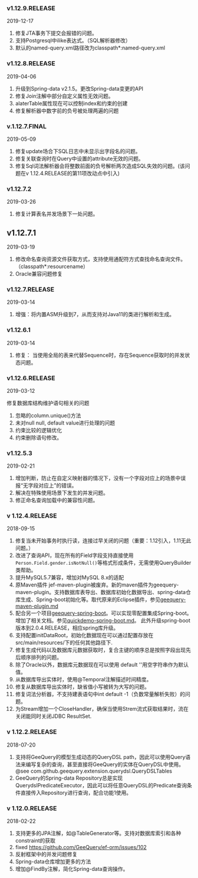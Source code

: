 

### v1.12.9.RELEASE

2019-12-17 

1. 修复JTA事务下提交会报错的问题。
2. 支持Postgresql中ilike表达式。（SQL解析器修改）
3. 默认的named-query.xml路径改为classpath*:named-query.xml

### v1.12.8.RELEASE

2019-04-06

1. 升级到Spring-data v2.1.5。更改Spring-data变更的API
2. 修复Join注解中部分自定义属性无效问题。
3. alaterTable属性现在可以控制index和约束的创建
4. 修复解析器中数字前的负号被处理两遍的问题

### v.1.12.7.FINAL

2019-05-09

1. 修复update场合下SQL日志中未显示出字段名的问题。
2. 修复关联查询时在Query中设置的attribute无效的问题。
3. 修复Sql词法解析器会将整数前面的负号解析两次造成SQL失效的问题。(该问题在v 1.12.4.RELEASE的第11项改动点中引入)

### v1.12.7.2

2019-03-26

1. 修复计算表名并发场景下一处问题。

## v1.12.7.1

2019-03-19

1. 修改命名查询资源文件获取方式，支持使用通配符方式查找命名查询文件。（classpath*:resourcename）
2. Oracle兼容问题修复

### v1.12.7.RELEASE

2019-03-14

1. 增强：将内置ASM升级到7，从而支持对Java11的类进行解析和生成。

### v1.12.6.1

2019-03-14

1. 修复： 当使用全局的表来代替Sequence时，存在Sequence获取时的并发状态问题。

### v1.12.6.RELEASE

2019-03-12

修复数据库结构维护语句相关的问题

1. 忽略的column.unique()方法
2. 未对null null, default value进行处理的问题
3. 约束比较的逻辑优化
4. 约束删除语句修改。

### v1.12.5.3

2019-02-21

1.  增加判断，防止在自定义映射器的情况下，没有一个字段对应上的场景中误报“无字段对应上”的错误。
2. 解决在特殊使用场景下发生的并发问题。
3. 修正命名查询加载中的兼容性问题。

### v 1.12.4.RELEASE

2018-09-15

1. 修复当未开始事务时执行读，连接过早关闭的问题（重要：1.12引入，1.11无此问题。）
2. 改进了查询API，现在所有的Field字段支持直接使用`Person.Field.gender.isNotNull()`等格式形成条件，无需使用QueryBuilder类帮助。
3. 提升MySQL5.7兼容，增加对MySQL 8.x的适配
4. 原Maven插件 jef-maven-plugin被废弃。新的maven插件为geequery-maven-plugin。支持数据库表导出、数据库初始化数据导出、spring-data仓库生成、Spring-boot初始化等。取代原来的Eclipse插件，参见[geequery-maven-plugin.md](geequery-maven-plugin.md)
5. 配合另一个项目[geequery-spring-boot](https://github.com/xuse/geequery-spring-boot)。可以实现零配置集成Spring-boot。增加了相关文档。参见[quickdemo-spring-boot.md](./quickdemo-spring-boot.md)。 此外升级spring-boot版本到2.0.4.RELEASE，相应spring库升级。
6. 支持配置initDataRoot，初始化数据现在可以通过配置存放在src/main/resources/下的任何其他路径下.
7. 修复生成代码以及数据库元数据获取时，复合主键的顺序总是按照字段出现先后顺序排列的问题。
8. 除了Oracle以外，数据库元数据现在可以使用 default ''用空字符串作为默认值。
9. 从数据库导出实体时，使用@Temporal注解描述时间精度。
10. 修复从数据库导出实体时，缺省值小写被转为大写的问题。
11. 修复词法分析器，不支持建表语句中int default -1（负数常量解析失败）的问题。
12. 为Stream增加一个CloseHandler，确保当使用Strem流式获取结果时，流在关闭能同时关闭JDBC ResultSet.

### v 1.12.2.RELEASE

2018-07-20

1. 支持将GeeQuery的模型生成动态的QueryDSL path，因此可以使用Query语法来编写复杂的查询，甚至直接将GeeQuery的实体在QueryDSL中使用。@see com.github.geequery.extension.querydsl.QueryDSLTables
2. GeeQuery的Spring-data Repository总是实现QuerydslPredicateExecutor，因此可以将任意QueryDSL的Predicate查询条件直接传入Repository进行查询，配合功能1使用。

### v 1.12.0.RELEASE

2018-02-22

1. 支持更多的JPA注解，如@TableGenerator等。支持对数据库索引和各种constraint的获取
2. fixed https://github.com/GeeQuery/ef-orm/issues/102
3. 反射框架中的并发问题修复
4. Spring-data仓库增加更多的方法
5. 增加@FindBy注解，简化Spring-data查询操作。